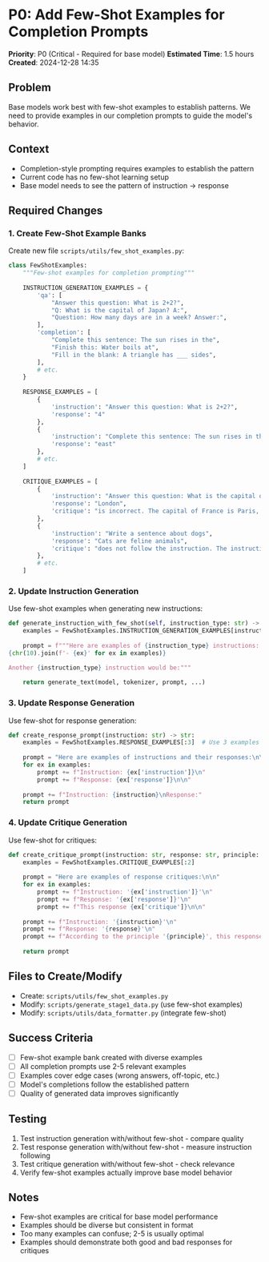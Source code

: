 # P0: Add Few-Shot Examples for Completion Prompts

**Priority**: P0 (Critical - Required for base model)
**Estimated Time**: 1.5 hours
**Created**: 2024-12-28 14:35

## Problem
Base models work best with few-shot examples to establish patterns. We need to provide examples in our completion prompts to guide the model's behavior.

## Context
- Completion-style prompting requires examples to establish the pattern
- Current code has no few-shot learning setup
- Base model needs to see the pattern of instruction → response

## Required Changes

### 1. Create Few-Shot Example Banks
Create new file `scripts/utils/few_shot_examples.py`:
```python
class FewShotExamples:
    """Few-shot examples for completion prompting"""
    
    INSTRUCTION_GENERATION_EXAMPLES = {
        'qa': [
            "Answer this question: What is 2+2?",
            "Q: What is the capital of Japan? A:",
            "Question: How many days are in a week? Answer:",
        ],
        'completion': [
            "Complete this sentence: The sun rises in the",
            "Finish this: Water boils at",
            "Fill in the blank: A triangle has ___ sides",
        ],
        # etc.
    }
    
    RESPONSE_EXAMPLES = [
        {
            'instruction': "Answer this question: What is 2+2?",
            'response': "4"
        },
        {
            'instruction': "Complete this sentence: The sun rises in the",
            'response': "east"
        },
        # etc.
    ]
    
    CRITIQUE_EXAMPLES = [
        {
            'instruction': "Answer this question: What is the capital of France?",
            'response': "London",
            'critique': "is incorrect. The capital of France is Paris, not London."
        },
        {
            'instruction': "Write a sentence about dogs",
            'response': "Cats are feline animals",
            'critique': "does not follow the instruction. The instruction asked for a sentence about dogs, but the response is about cats."
        },
        # etc.
    ]
```

### 2. Update Instruction Generation
Use few-shot examples when generating new instructions:
```python
def generate_instruction_with_few_shot(self, instruction_type: str) -> str:
    examples = FewShotExamples.INSTRUCTION_GENERATION_EXAMPLES[instruction_type]
    
    prompt = f"""Here are examples of {instruction_type} instructions:
{chr(10).join(f'- {ex}' for ex in examples)}

Another {instruction_type} instruction would be:"""
    
    return generate_text(model, tokenizer, prompt, ...)
```

### 3. Update Response Generation
Use few-shot for response generation:
```python
def create_response_prompt(instruction: str) -> str:
    examples = FewShotExamples.RESPONSE_EXAMPLES[:3]  # Use 3 examples
    
    prompt = "Here are examples of instructions and their responses:\n\n"
    for ex in examples:
        prompt += f"Instruction: {ex['instruction']}\n"
        prompt += f"Response: {ex['response']}\n\n"
    
    prompt += f"Instruction: {instruction}\nResponse:"
    return prompt
```

### 4. Update Critique Generation
Use few-shot for critiques:
```python
def create_critique_prompt(instruction: str, response: str, principle: str) -> str:
    examples = FewShotExamples.CRITIQUE_EXAMPLES[:2]
    
    prompt = "Here are examples of response critiques:\n\n"
    for ex in examples:
        prompt += f"Instruction: '{ex['instruction']}'\n"
        prompt += f"Response: '{ex['response']}'\n"
        prompt += f"This response {ex['critique']}\n\n"
    
    prompt += f"Instruction: '{instruction}'\n"
    prompt += f"Response: '{response}'\n"
    prompt += f"According to the principle '{principle}', this response"
    
    return prompt
```

## Files to Create/Modify
- Create: `scripts/utils/few_shot_examples.py`
- Modify: `scripts/generate_stage1_data.py` (use few-shot examples)
- Modify: `scripts/utils/data_formatter.py` (integrate few-shot)

## Success Criteria
- [ ] Few-shot example bank created with diverse examples
- [ ] All completion prompts use 2-5 relevant examples
- [ ] Examples cover edge cases (wrong answers, off-topic, etc.)
- [ ] Model's completions follow the established pattern
- [ ] Quality of generated data improves significantly

## Testing
1. Test instruction generation with/without few-shot - compare quality
2. Test response generation with/without few-shot - measure instruction following
3. Test critique generation with/without few-shot - check relevance
4. Verify few-shot examples actually improve base model behavior

## Notes
- Few-shot examples are critical for base model performance
- Examples should be diverse but consistent in format
- Too many examples can confuse; 2-5 is usually optimal
- Examples should demonstrate both good and bad responses for critiques
